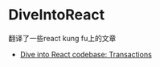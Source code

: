 # DiveIntoReact
翻译了一些react kung fu上的文章

+ [Dive into React codebase: Transactions](https://github.com/gnz-b/DiveIntoReact/blob/master/dive-into-react-codebase-handling-state-changes.md)
